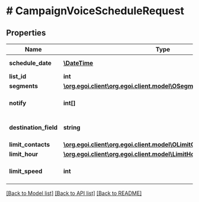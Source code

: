 # # CampaignVoiceScheduleRequest

## Properties

Name | Type | Description | Notes
------------ | ------------- | ------------- | -------------
**schedule_date** | [**\DateTime**](\DateTime.md) | The date and time | [optional] 
**list_id** | **int** |  | 
**segments** | [**\org.egoi.client\org.egoi.client.model\OSegmentsActionSend**](OSegmentsActionSend.md) |  | 
**notify** | **int[]** | Array of IDs of the users to notify | [optional] 
**destination_field** | **string** | Destination field of this campaign | 
**limit_contacts** | [**\org.egoi.client\org.egoi.client.model\OLimitContactsActionSend**](OLimitContactsActionSend.md) |  | [optional] 
**limit_hour** | [**\org.egoi.client\org.egoi.client.model\LimitHourActionSendLimitHour**](LimitHourActionSendLimitHour.md) |  | [optional] 
**limit_speed** | **int** | Speed limit to send the campaign | [optional] 

[[Back to Model list]](../../README.md#documentation-for-models) [[Back to API list]](../../README.md#documentation-for-api-endpoints) [[Back to README]](../../README.md)


